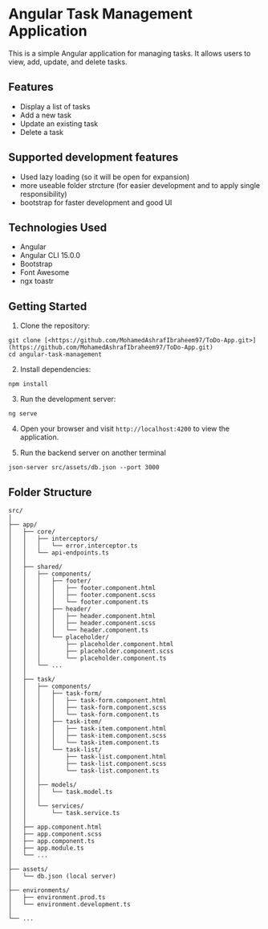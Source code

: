 # Angular Task Management Application [<Live Demo>](https://task-management-one-green.vercel.app/task-management/list)

This is a simple Angular application for managing tasks. It allows users to view, add, update, and delete tasks.

## Features

- Display a list of tasks
- Add a new task
- Update an existing task
- Delete a task

## Supported development features
- Used lazy loading (so it will be open for expansion)
- more useable folder strcture (for easier development and to apply single responsibility)
- bootstrap for faster development and good UI

## Technologies Used

- Angular
- Angular CLI 15.0.0
- Bootstrap
- Font Awesome
- ngx toastr

## Getting Started

1. Clone the repository:
```
git clone [<https://github.com/MohamedAshrafIbraheem97/ToDo-App.git>](https://github.com/MohamedAshrafIbraheem97/ToDo-App.git)
cd angular-task-management
```
2. Install dependencies:
```
npm install
```
3. Run the development server:
```
ng serve
```
4. Open your browser and visit `http://localhost:4200` to view the application.

5. Run the backend server on another terminal
```
json-server src/assets/db.json --port 3000
```
## Folder Structure
```
src/
│
├── app/
│   ├── core/
│   │   ├── interceptors/
│   │   │   └── error.interceptor.ts
│   │   └── api-endpoints.ts
│   │
│   ├── shared/
│   │   ├── components/
│   │   │   ├── footer/
│   │   │   │   ├── footer.component.html
│   │   │   │   ├── footer.component.scss
│   │   │   │   └── footer.component.ts
│   │   │   ├── header/
│   │   │   │   ├── header.component.html
│   │   │   │   ├── header.component.scss
│   │   │   │   └── header.component.ts
│   │   │   └── placeholder/
│   │   │       ├── placeholder.component.html
│   │   │       ├── placeholder.component.scss
│   │   │       └── placeholder.component.ts
│   │   └── ...
│   │
│   ├── task/
│   │   ├── components/
│   │   │   ├── task-form/
│   │   │   │   ├── task-form.component.html
│   │   │   │   ├── task-form.component.scss
│   │   │   │   └── task-form.component.ts
│   │   │   ├── task-item/
│   │   │   │   ├── task-item.component.html
│   │   │   │   ├── task-item.component.scss
│   │   │   │   └── task-item.component.ts
│   │   │   └── task-list/
│   │   │       ├── task-list.component.html
│   │   │       ├── task-list.component.scss
│   │   │       └── task-list.component.ts
│   │   │
│   │   ├── models/
│   │   │   └── task.model.ts
│   │   │
│   │   └── services/
│   │       └── task.service.ts
│   │
│   ├── app.component.html
│   ├── app.component.scss
│   ├── app.component.ts
│   ├── app.module.ts
│   └── ...
│
├── assets/
│   └── db.json (local server)
│
├── environments/
│   ├── environment.prod.ts
│   └── environment.development.ts
│
└── ...
```






